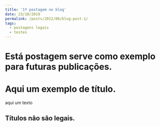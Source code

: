 ```yaml
---
title: '1ª postagem no blog'
date: 23/10/2019
permalink: /posts/2012/08/blog-post-1/
tags:
  - postagens legais
  - testes
---
```


Está postagem serve como exemplo para futuras publicações.
======

Aqui um exemplo de título.
======
aqui um texto

Títulos não são legais.
------
